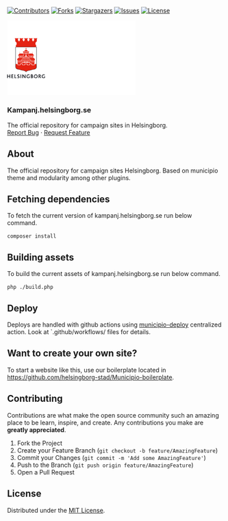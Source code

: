 <!-- SHIELDS -->
[![Contributors][contributors-shield]][contributors-url]
[![Forks][forks-shield]][forks-url]
[![Stargazers][stars-shield]][stars-url]
[![Issues][issues-shield]][issues-url]
[![License][license-shield]][license-url]

<p>
  <a href="https://github.com/helsingborg-stad/kampanj.helsingborg.se">
    <img src="images/hbg-github-logo-combo.png" alt="Logo" width="300">
  </a>
</p>
<h3>Kampanj.helsingborg.se</h3>
<p>
  The official repository for campaign sites in Helsingborg.
  <br />
  <a href="https://github.com/helsingborg-stad/kampanj.helsingborg.se/issues">Report Bug</a>
  ·
  <a href="https://github.com/helsingborg-stad/kampanj.helsingborg.se/issues">Request Feature</a>
</p>

## About

The official repository for campaign sites Helsingborg. Based on municipio theme and modularity among other plugins. 

## Fetching dependencies

To fetch the current version of kampanj.helsingborg.se run below command.

```
composer install
```

## Building assets

To build the current assets of kampanj.helsingborg.se run below command.

```
php ./build.php
```

## Deploy

Deploys are handled with github actions using [municipio-deploy](https://github.com/helsingborg-stad/municipio-deploy) centralized action.
Look at `.github/workflows/ files for details.

## Want to create your own site? 

To start a website like this, use our boilerplate located in https://github.com/helsingborg-stad/Municipio-boilerplate. 

## Contributing

Contributions are what make the open source community such an amazing place to be learn, inspire, and create. Any contributions you make are **greatly appreciated**.

1. Fork the Project
2. Create your Feature Branch (`git checkout -b feature/AmazingFeature`)
3. Commit your Changes (`git commit -m 'Add some AmazingFeature'`)
4. Push to the Branch (`git push origin feature/AmazingFeature`)
5. Open a Pull Request



## License

Distributed under the [MIT License][license-url].


<!-- MARKDOWN LINKS & IMAGES -->
<!-- https://www.markdownguide.org/basic-syntax/#reference-style-links -->
[contributors-shield]: https://img.shields.io/github/contributors/helsingborg-stad/kampanj.helsingborg.se.svg?style=flat-square
[contributors-url]: https://github.com/helsingborg-stad/kampanj.helsingborg.se/graphs/contributors
[forks-shield]: https://img.shields.io/github/forks/helsingborg-stad/kampanj.helsingborg.se.svg?style=flat-square
[forks-url]: https://github.com/helsingborg-stad/kampanj.helsingborg.se/network/members
[stars-shield]: https://img.shields.io/github/stars/helsingborg-stad/kampanj.helsingborg.se.svg?style=flat-square
[stars-url]: https://github.com/helsingborg-stad/kampanj.helsingborg.se/stargazers
[issues-shield]: https://img.shields.io/github/issues/helsingborg-stad/kampanj.helsingborg.se.svg?style=flat-square
[issues-url]: https://github.com/helsingborg-stad/kampanj.helsingborg.se/issues
[license-shield]: https://img.shields.io/github/license/helsingborg-stad/kampanj.helsingborg.se.svg?style=flat-square
[license-url]: https://raw.githubusercontent.com/helsingborg-stad/kampanj.helsingborg.se/master/LICENSE